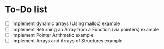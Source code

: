 # To-Do list
- [ ] Implement dynamic arrays (Using malloc) example
- [ ] Implement Returning an Array from a Function (via pointers) example
- [ ] Implement Pointer Arithmetic example
- [ ] Implement Arrays and Arrays of Structures example
